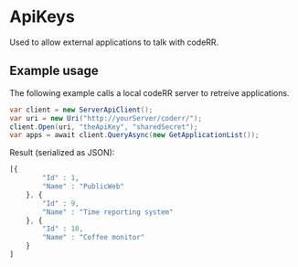 ﻿ApiKeys
========

Used to allow external applications to talk with codeRR.


## Example usage

The following example calls a local codeRR server to retreive applications.

```csharp
var client = new ServerApiClient();
var uri = new Uri("http://yourServer/coderr/");
client.Open(uri, "theApiKey", "sharedSecret");
var apps = await client.QueryAsync(new GetApplicationList());
```

Result (serialized as JSON):

```javascript
[{
		"Id" : 1,
		"Name" : "PublicWeb"
	}, {
		"Id" : 9,
		"Name" : "Time reporting system"
	}, {
		"Id" : 10,
		"Name" : "Coffee monitor"
	}
]
```
